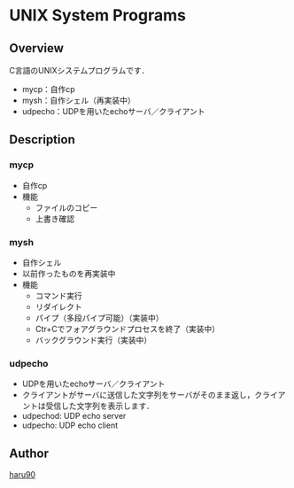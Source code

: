 # UNIX System Programs

## Overview
C言語のUNIXシステムプログラムです．

- mycp：自作cp
- mysh：自作シェル（再実装中）
- udpecho：UDPを用いたechoサーバ／クライアント


## Description
### mycp
- 自作cp
- 機能
  - ファイルのコピー
  - 上書き確認

### mysh
- 自作シェル
- 以前作ったものを再実装中
- 機能
  - コマンド実行
  - リダイレクト
  - パイプ（多段パイプ可能）（実装中）
  - Ctr+Cでフォアグラウンドプロセスを終了（実装中）
  - バックグラウンド実行（実装中）

### udpecho
- UDPを用いたechoサーバ／クライアント
- クライアントがサーバに送信した文字列をサーバがそのまま返し，クライアントは受信した文字列を表示します．
- udpechod: UDP echo server
- udpecho: UDP echo client


## Author
[haru90](https://github.com/haru90)
